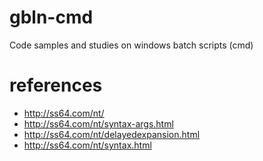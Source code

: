 # gbln-cmd
Code samples and studies on windows batch scripts (cmd)

# references
- http://ss64.com/nt/
- http://ss64.com/nt/syntax-args.html
- http://ss64.com/nt/delayedexpansion.html
- http://ss64.com/nt/syntax.html
